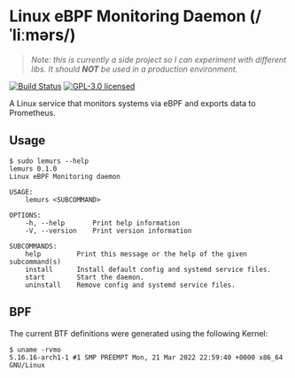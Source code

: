 # Linux eBPF Monitoring Daemon (/ˈliːmərs/)
> _Note: this is currently a side project so I can experiment with different libs. It should **NOT** be used in a production environment._

[![Build Status](https://github.com/loshz/lemurs/workflows/ci/badge.svg)](https://github.com/loshz/lemurs/actions) [![GPL-3.0 licensed](https://img.shields.io/badge/license-GPL--3.0-blue)](LICENSE)

A Linux service that monitors systems via eBPF and exports data to Prometheus.

## Usage
```
$ sudo lemurs --help
lemurs 0.1.0
Linux eBPF Monitoring daemon

USAGE:
    lemurs <SUBCOMMAND>

OPTIONS:
    -h, --help       Print help information
    -V, --version    Print version information

SUBCOMMANDS:
    help         Print this message or the help of the given subcommand(s)
    install      Install default config and systemd service files.
    start        Start the daemon.
    uninstall    Remove config and systemd service files.
```

## BPF
The current BTF definitions were generated using the following Kernel:
```
$ uname -rvmo
5.16.16-arch1-1 #1 SMP PREEMPT Mon, 21 Mar 2022 22:59:40 +0000 x86_64 GNU/Linux
```
